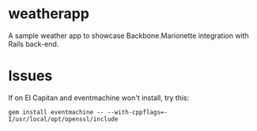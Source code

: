 # weatherapp

A sample weather app to showcase Backbone.Marionette integration with Rails back-end.

# Issues
If on El Capitan and eventmachine won't install, try this:
```
gem install eventmachine -- --with-cppflags=-I/usr/local/opt/openssl/include
```
